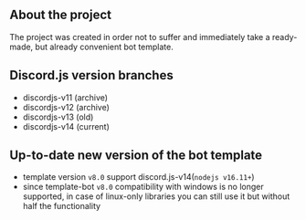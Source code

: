 ## About the project
The project was created in order not to suffer and immediately take a ready-made, but already convenient bot template.
## Discord.js version branches
* discordjs-v11 (archive)
* discordjs-v12 (archive)
* discordjs-v13 (old)
* discordjs-v14 (current)
## Up-to-date new version of the bot template
* template version `v8.0` support discord.js-v14(`nodejs v16.11+`)
* since template-bot `v8.0` compatibility with windows is no longer supported, in case of linux-only libraries you can still use it but without half the functionality